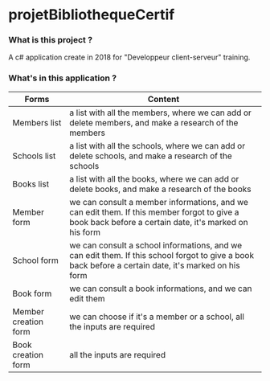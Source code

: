 # projetBibliothequeCertif


### What is this project ?

A c# application create in 2018 for "Developpeur client-serveur" training.


### What's in this application ?

| Forms | Content |
| ------ | ------ |
| Members list | a list with all the members, where we can add or delete members, and make a research of the members |
| Schools list | a list with all the schools, where we can add or delete schools, and make a research of the schools |
| Books list | a list with all the books, where we can add or delete books, and make a research of the books |
| Member form | we can consult a member informations, and we can edit them. If this member forgot to give a book back before a certain date, it's marked on his form  |
| School form | we can consult a school informations, and we can edit them. If this school forgot to give a book back before a certain date, it's marked on his form |
| Book form | we can consult a book informations, and we can edit them |
| Member creation form | we can choose if it's a member or a school, all the inputs are required |
| Book creation form | all the inputs are required |

